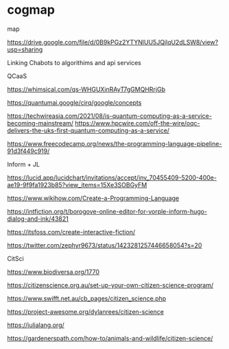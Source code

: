cogmap
======

map

https://drive.google.com/file/d/0B9kPGz2YTYNlUU5JQjlqU2dLSW8/view?usp=sharing

Linking Chabots to algorithims and api services


QCaaS 

https://whimsical.com/qs-WHGUXinRAyT7gGMQHRrjGb

https://quantumai.google/cirq/google/concepts

https://techwireasia.com/2021/08/is-quantum-computing-as-a-service-becoming-mainstream/
https://www.hpcwire.com/off-the-wire/oqc-delivers-the-uks-first-quantum-computing-as-a-service/

https://www.freecodecamp.org/news/the-programming-language-pipeline-91d3f449c919/

Inform + JL

https://lucid.app/lucidchart/invitations/accept/inv_70455409-5200-400e-ae19-9f9fa1923b85?view_items=15Xe3SOBGyFM

https://www.wikihow.com/Create-a-Programming-Language

https://intfiction.org/t/borogove-online-editor-for-vorple-inform-hugo-dialog-and-ink/43821

https://itsfoss.com/create-interactive-fiction/

https://twitter.com/zephyr9673/status/1423281257446658054?s=20


CitSci

https://www.biodiversa.org/1770

https://citizenscience.org.au/set-up-your-own-citizen-science-program/

https://www.swifft.net.au/cb_pages/citizen_science.php

https://project-awesome.org/dylanrees/citizen-science

https://julialang.org/

https://gardenerspath.com/how-to/animals-and-wildlife/citizen-science/
